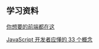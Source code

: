 ## 学习资料

[你想要的前端都在这](https://github.com/KieSun/all-of-frontend)

[JavaScript 开发者应懂的 33 个概念](https://github.com/stephentian/33-js-concepts)

